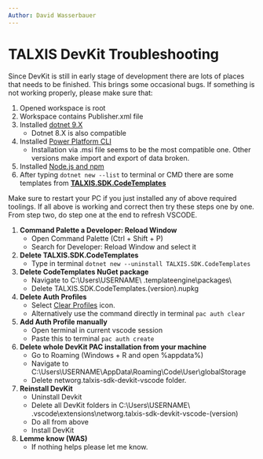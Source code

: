 ```yaml
---
Author: David Wasserbauer
---
```


# TALXIS DevKit Troubleshooting
Since DevKit is still in early stage of development there are lots of places that needs to be finished.
This brings some occasional bugs. 
If something is not working properly, please make sure that:

1. Opened workspace is root 
2. Workspace contains Publisher.xml file
3. Installed [dotnet 9.X](https://dotnet.microsoft.com/en-us/download/dotnet/9.0)
   - Dotnet 8.X is also compatible
4. Installed [Power Platform CLI](https://learn.microsoft.com/en-us/power-platform/developer/cli/introduction?tabs=windows#install-microsoft-power-platform-cli)
   - Installation via .msi file seems to be the most compatible one. Other versions make import and export of data broken.
5. Installed [Node.js and npm](https://nodejs.org/en/download)
6. After typing ```dotnet new --list``` to terminal or CMD there are some templates from **[TALXIS.SDK.CodeTemplates](/en/developer-guide/applications/repo-templates/talxis-templates/)**

Make sure to restart your PC if you just installed any of above required toolings. If all above is working and correct then try these steps one by one. From step two, do step one at the end to refresh VSCODE.

1. **Command Palette a Developer: Reload Window**
	- Open Command Palette (Ctrl + Shift + P) 
	- Search for Developer: Reload Window and select it
2. **Delete TALXIS.SDK.CodeTemplates**
	- Type in terminal ```dotnet new --uninstall TALXIS.SDK.CodeTemplates```
3. **Delete CodeTemplates NuGet package**
	- Navigate to C:\Users\USERNAME\ .templateengine\packages\
	- Delete TALXIS.SDK.CodeTemplates.(version).nupkg
4. **Delete Auth Profiles**
	- Select [Clear Profiles](/en/developer-guide/getting-started/devkit/devkit-environment-tools/#clear-profiles) icon.
	- Alternatively use the command directly in terminal ```pac auth clear```
5. **Add Auth Profile manually**
	- Open terminal in current vscode session
	- Paste this to terminal ```pac auth create```
6. **Delete whole DevKit PAC installation from your machine**
	- Go to Roaming (Windows + R and open %appdata%)
	- Navigate to C:\Users\USERNAME\AppData\Roaming\Code\User\globalStorage
	- Delete networg.talxis-sdk-devkit-vscode folder.
7. **Reinstall DevKit**
	- Uninstall Devkit 
	- Delete all DevKit folders in C:\Users\USERNAME\ .vscode\extensions\networg.talxis-sdk-devkit-vscode-(version)
	- Do all from above
	- Install DevKit
8. **Lemme know (WAS)**
	- If nothing helps please let me know.
